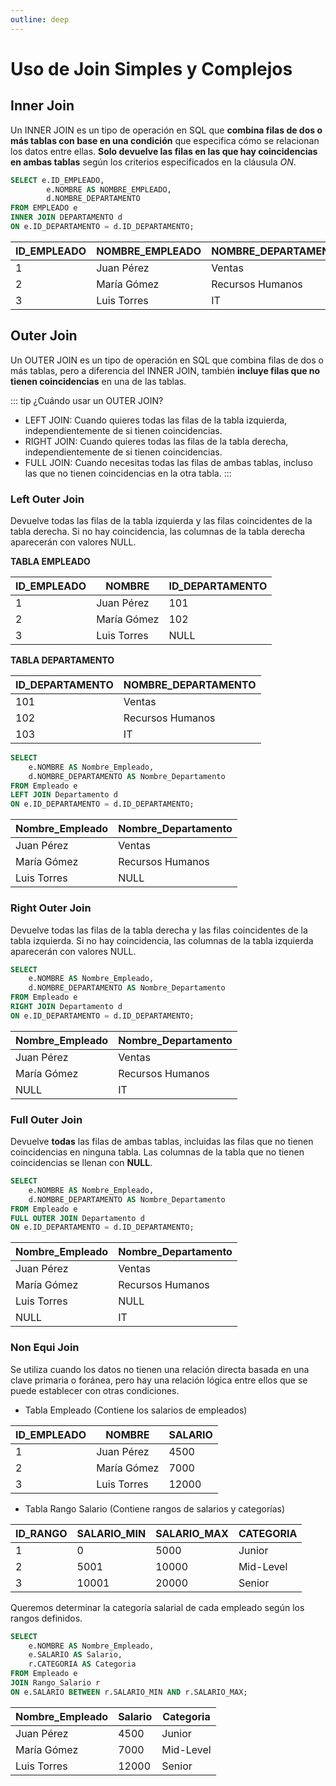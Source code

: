 ```yaml
---
outline: deep
---
```


# Uso de Join Simples y Complejos

## Inner Join

Un INNER JOIN es un tipo de operación en SQL que **combina filas de dos o más tablas con base en una condición** que especifica cómo se relacionan los datos entre ellas. **Solo devuelve las filas en las que hay coincidencias en ambas tablas** según los criterios especificados en la cláusula *ON*.

```sql
SELECT e.ID_EMPLEADO,
        e.NOMBRE AS NOMBRE_EMPLEADO,
        d.NOMBRE_DEPARTAMENTO
FROM EMPLEADO e 
INNER JOIN DEPARTAMENTO d
ON e.ID_DEPARTAMENTO = d.ID_DEPARTAMENTO;
```

| ID_EMPLEADO	| NOMBRE_EMPLEADO	| NOMBRE_DEPARTAMENTO   |
|---------------|-------------------|-----------------------|
| 1             | Juan Pérez        | Ventas                |
| 2             | María Gómez       | Recursos Humanos      |
| 3             | Luis Torres       | IT                    |


## Outer Join

Un OUTER JOIN es un tipo de operación en SQL que combina filas de dos o más tablas, pero a diferencia del INNER JOIN, también **incluye filas que no tienen coincidencias** en una de las tablas.

::: tip ¿Cuándo usar un OUTER JOIN?

* LEFT JOIN: Cuando quieres todas las filas de la tabla izquierda, independientemente de si tienen coincidencias.
* RIGHT JOIN: Cuando quieres todas las filas de la tabla derecha, independientemente de si tienen coincidencias.
* FULL JOIN: Cuando necesitas todas las filas de ambas tablas, incluso las que no tienen coincidencias en la otra tabla.
:::

### Left Outer Join

Devuelve todas las filas de la tabla izquierda y las filas coincidentes de la tabla derecha. Si no hay coincidencia, las columnas de la tabla derecha aparecerán con valores NULL.

**TABLA EMPLEADO**

|ID_EMPLEADO|NOMBRE         |ID_DEPARTAMENTO|
|-----------|---------------|---------------|
|1          |Juan Pérez     |101            |
|2          |María Gómez    |102            |
|3          |Luis Torres    |NULL           |


**TABLA DEPARTAMENTO**

|ID_DEPARTAMENTO|NOMBRE_DEPARTAMENTO|
|---------------|-------------------|
|101            |Ventas             |
|102            |Recursos Humanos   |
|103            |IT                 |

```sql
SELECT 
    e.NOMBRE AS Nombre_Empleado,
    d.NOMBRE_DEPARTAMENTO AS Nombre_Departamento
FROM Empleado e
LEFT JOIN Departamento d
ON e.ID_DEPARTAMENTO = d.ID_DEPARTAMENTO;
```

| Nombre_Empleado|  Nombre_Departamento |
|----------------|----------------------|
| Juan Pérez     |  Ventas              |
| María Gómez    |  Recursos Humanos    |
| Luis Torres    |  NULL                |



### Right Outer Join

Devuelve todas las filas de la tabla derecha y las filas coincidentes de la tabla izquierda. Si no hay coincidencia, las columnas de la tabla izquierda aparecerán con valores NULL.

```sql
SELECT 
    e.NOMBRE AS Nombre_Empleado,
    d.NOMBRE_DEPARTAMENTO AS Nombre_Departamento
FROM Empleado e
RIGHT JOIN Departamento d
ON e.ID_DEPARTAMENTO = d.ID_DEPARTAMENTO;
```

|Nombre_Empleado|Nombre_Departamento|
|---------------|-------------------|
|Juan Pérez     |Ventas             |
|María Gómez    |Recursos Humanos   |
|NULL           |IT                 |



### Full Outer Join

Devuelve **todas** las filas de ambas tablas, incluidas las filas que no tienen coincidencias en ninguna tabla.
Las columnas de la tabla que no tienen coincidencias se llenan con **NULL**.

```sql
SELECT 
    e.NOMBRE AS Nombre_Empleado,
    d.NOMBRE_DEPARTAMENTO AS Nombre_Departamento
FROM Empleado e
FULL OUTER JOIN Departamento d
ON e.ID_DEPARTAMENTO = d.ID_DEPARTAMENTO;
```

|Nombre_Empleado|Nombre_Departamento|
|---------------|-------------------|
|Juan Pérez     |Ventas             |
|María Gómez	|Recursos Humanos   |
|Luis Torres	|NULL               |
|NULL           |IT                 |


### Non Equi Join

Se utiliza cuando los datos no tienen una relación directa basada en una clave primaria o foránea, pero hay una relación lógica entre ellos que se puede establecer con otras condiciones.

* Tabla Empleado (Contiene los salarios de empleados)

|ID_EMPLEADO|NOMBRE     |SALARIO|
|-----------|-----------|-------|
|1          |Juan Pérez	|4500   |
|2          |María Gómez|7000   |
|3          |Luis Torres|12000  |

* Tabla Rango Salario (Contiene rangos de salarios y categorías)

|ID_RANGO|SALARIO_MIN|SALARIO_MAX|CATEGORIA |
|--------|-----------|-----------|----------|
|1       |0          |5000       |Junior    |
|2       |5001       |10000      |Mid-Level |
|3       |10001      |20000      |Senior    |


Queremos determinar la categoría salarial de cada empleado según los rangos definidos.

```sql
SELECT 
    e.NOMBRE AS Nombre_Empleado,
    e.SALARIO AS Salario,
    r.CATEGORIA AS Categoria
FROM Empleado e
JOIN Rango_Salario r
ON e.SALARIO BETWEEN r.SALARIO_MIN AND r.SALARIO_MAX;
```

|Nombre_Empleado|Salario|Categoria  |
|---------------|-------|-----------|
|Juan Pérez     |4500   |Junior     |
|María Gómez    |7000   |Mid-Level  |
|Luis Torres    |12000  |Senior     |

